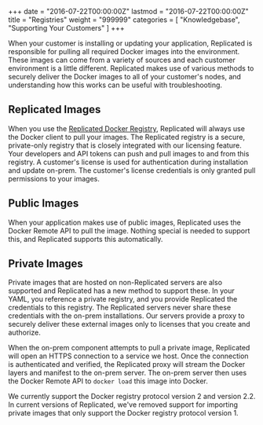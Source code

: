 +++
date = "2016-07-22T00:00:00Z"
lastmod = "2016-07-22T00:00:00Z"
title = "Registries"
weight = "999999"
categories = [ "Knowledgebase", "Supporting Your Customers" ]
+++

When your customer is installing or updating your application, Replicated is responsible for pulling all required Docker images into the environment. These images can come from a variety of sources and each customer environment is a little different. Replicated makes use of various methods to securely deliver the Docker images to all of your customer's nodes, and understanding how this works can be useful with troubleshooting. 

## Replicated Images
When you use the [Replicated Docker Registry](/getting-started/replicated-private-registry/), Replicated will always use the Docker client to pull your images. The Replicated registry is a secure, private-only registry that is closely integrated with our licensing feature. Your developers and API tokens can push and pull images to and from this registry. A customer's license is used for authentication during installation and update on-prem. The customer's license credentials is only granted pull permissions to your images.

## Public Images
When your application makes use of public images, Replicated uses the Docker Remote API to pull the image. Nothing special is needed to support this, and Replicated supports this automatically.

## Private Images
Private images that are hosted on non-Replicated servers are also supported and Replicated has a new method to support these. In your YAML, you reference a private registry, and you provide Replicated the credentials to this registry. The Replicated servers never share these credentials with the on-prem installations. Our servers provide a proxy to securely deliver these external images only to licenses that you create and authorize.

When the on-prem component attempts to pull a private image, Replicated will open an HTTPS connection to a service we host. Once the connection is authenticated and verified, the Replicated proxy will stream the Docker layers and manifest to the on-prem server. The on-prem server then uses the Docker Remote API to `docker load` this image into Docker.

We currently support the Docker registry protocol version 2 and version 2.2. In current versions of Replicated, we've removed support for importing private images that only support the Docker registry protocol version 1.


